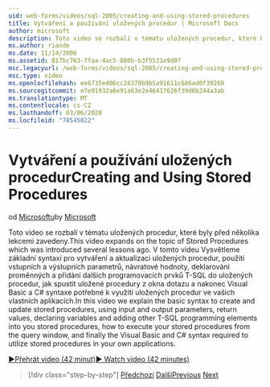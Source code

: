 ```yaml
---
uid: web-forms/videos/sql-2005/creating-and-using-stored-procedures
title: Vytváření a používání uložených procedur | Microsoft Docs
author: microsoft
description: Toto video se rozbalí v tématu uložených procedur, které byly před několika lekcemi zavedeny. V tomto videu Vysvětleme základní syntaxi pro vytvoření a aktualizaci...
ms.author: riande
ms.date: 11/14/2006
ms.assetid: 817bc763-7faa-4ac5-880b-b3f5531e9d07
msc.legacyurl: /web-forms/videos/sql-2005/creating-and-using-stored-procedures
msc.type: video
ms.openlocfilehash: ee6735e406cc28370b9b5a91611c686ad0f39260
ms.sourcegitcommit: e7e91932a6e91a63e2e46417626f39d6b244a3ab
ms.translationtype: MT
ms.contentlocale: cs-CZ
ms.lasthandoff: 03/06/2020
ms.locfileid: "78545022"
---
```

# <a name="creating-and-using-stored-procedures"></a><span data-ttu-id="457af-104">Vytváření a používání uložených procedur</span><span class="sxs-lookup"><span data-stu-id="457af-104">Creating and Using Stored Procedures</span></span>

<span data-ttu-id="457af-105">od [Microsoftu](https://github.com/microsoft)</span><span class="sxs-lookup"><span data-stu-id="457af-105">by [Microsoft](https://github.com/microsoft)</span></span>

<span data-ttu-id="457af-106">Toto video se rozbalí v tématu uložených procedur, které byly před několika lekcemi zavedeny.</span><span class="sxs-lookup"><span data-stu-id="457af-106">This video expands on the topic of Stored Procedures which was introduced several lessons ago.</span></span> <span data-ttu-id="457af-107">V tomto videu Vysvětleme základní syntaxi pro vytváření a aktualizaci uložených procedur, použití vstupních a výstupních parametrů, návratové hodnoty, deklarování proměnných a přidání dalších programovacích prvků T-SQL do uložených procedur, jak spustit uložené procedury z okna dotazu a nakonec Visual Basic a C# syntaxe potřebné k využití uložených procedur ve vašich vlastních aplikacích.</span><span class="sxs-lookup"><span data-stu-id="457af-107">In this video we explain the basic syntax to create and update stored procedures, using input and output parameters, return values, declaring variables and adding other T-SQL programming elements into you stored procedures, how to execute your stored procedures from the query window, and finally the Visual Basic and C# syntax required to utilize stored procedures in your own applications.</span></span>

[<span data-ttu-id="457af-108">&#9654;Přehrát video (42 minut)</span><span class="sxs-lookup"><span data-stu-id="457af-108">&#9654; Watch video (42 minutes)</span></span>](https://channel9.msdn.com/Blogs/ASP-NET-Site-Videos/creating-and-using-stored-procedures)

> [!div class="step-by-step"]
> <span data-ttu-id="457af-109">[Předchozí](building-and-customizing-reports-in-business-intelligence-development-studio.md)
> [Další](enabling-full-text-search-in-your-text-data.md)</span><span class="sxs-lookup"><span data-stu-id="457af-109">[Previous](building-and-customizing-reports-in-business-intelligence-development-studio.md)
[Next](enabling-full-text-search-in-your-text-data.md)</span></span>
